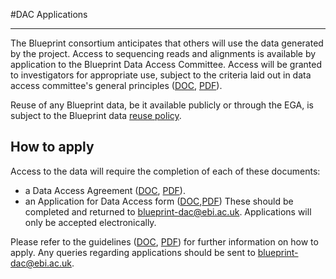 #DAC Applications
***

The Blueprint consortium anticipates that others will use the data generated by the project. Access to sequencing reads and alignments is available by application to the Blueprint Data Access Committee. Access will be granted to investigators for appropriate use, subject to the criteria laid out in data access committee's general principles ([DOC](http://ftp.ebi.ac.uk/pub/databases/blueprint/data_access/Blueprint_DAC_general_principles.doc "DAC Principles - DOC"), [PDF](http://ftp.ebi.ac.uk/pub/databases/blueprint/data_access/Blueprint_DAC_general_principles.pdf "DAC Principles - PDF")).

Reuse of any Blueprint data, be it available publicly or through the EGA, is subject to the Blueprint data [reuse policy](#/md/data_reuse).

## How to apply

Access to the data will require the completion of each of these documents:

- a Data Access Agreement ([DOC](http://ftp.ebi.ac.uk/pub/databases/blueprint/data_access/Blueprint_Data_Access_Agreement.doc), [PDF](http://ftp.ebi.ac.uk/pub/databases/blueprint/data_access/Blueprint_Data_Access_Agreement.pdf)).
- an Application for Data Access form ([DOC](http://ftp.ebi.ac.uk/pub/databases/blueprint/data_access/Blueprint_data_access_form.doc),[PDF](http://ftp.ebi.ac.uk/pub/databases/blueprint/data_access/Blueprint_data_access_form.pdf))
These should be completed and returned to blueprint-dac@ebi.ac.uk. Applications will only be accepted electronically.

Please refer to the guidelines ([DOC](http://ftp.ebi.ac.uk/pub/databases/blueprint/data_access/Blueprint_DAC_general_principles.doc), [PDF](http://ftp.ebi.ac.uk/pub/databases/blueprint/data_access/Blueprint_DAC_general_principles.pdf)) for further information on how to apply. Any queries regarding applications should be sent to blueprint-dac@ebi.ac.uk.




